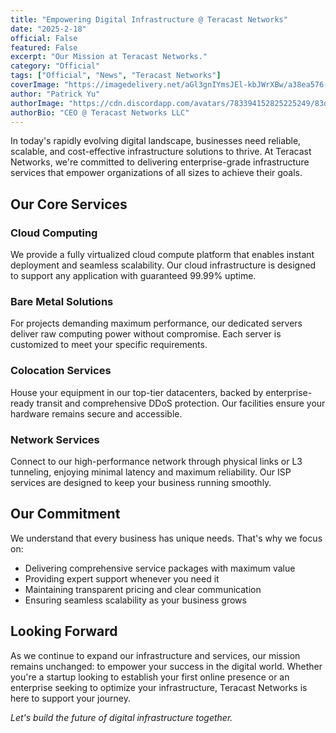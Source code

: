 ```yaml
---
title: "Empowering Digital Infrastructure @ Teracast Networks"
date: "2025-2-18"
official: False
featured: False
excerpt: "Our Mission at Teracast Networks."
category: "Official"
tags: ["Official", "News", "Teracast Networks"]
coverImage: "https://imagedelivery.net/aGl3gnIYmsJEl-kbJWrXBw/a38ea576-2728-4ef0-8d50-a42238a74800/public"
author: "Patrick Yu"
authorImage: "https://cdn.discordapp.com/avatars/783394152825225249/83dff0b3ce6ddd9d1b57b414e9541ac5.webp?size=4096"
authorBio: "CEO @ Teracast Networks LLC"
---
```


In today's rapidly evolving digital landscape, businesses need reliable, scalable, and cost-effective infrastructure solutions to thrive. At Teracast Networks, we're committed to delivering enterprise-grade infrastructure services that empower organizations of all sizes to achieve their goals.

## Our Core Services

### Cloud Computing
We provide a fully virtualized cloud compute platform that enables instant deployment and seamless scalability. Our cloud infrastructure is designed to support any application with guaranteed 99.99% uptime.

### Bare Metal Solutions
For projects demanding maximum performance, our dedicated servers deliver raw computing power without compromise. Each server is customized to meet your specific requirements.

### Colocation Services
House your equipment in our top-tier datacenters, backed by enterprise-ready transit and comprehensive DDoS protection. Our facilities ensure your hardware remains secure and accessible.

### Network Services
Connect to our high-performance network through physical links or L3 tunneling, enjoying minimal latency and maximum reliability. Our ISP services are designed to keep your business running smoothly.

## Our Commitment

We understand that every business has unique needs. That's why we focus on:

* Delivering comprehensive service packages with maximum value
* Providing expert support whenever you need it
* Maintaining transparent pricing and clear communication
* Ensuring seamless scalability as your business grows

## Looking Forward

As we continue to expand our infrastructure and services, our mission remains unchanged: to empower your success in the digital world. Whether you're a startup looking to establish your first online presence or an enterprise seeking to optimize your infrastructure, Teracast Networks is here to support your journey.

*Let's build the future of digital infrastructure together.*
